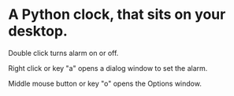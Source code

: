 # A Python clock, that sits on your desktop.

Double click turns alarm on or off.

Right click or key "a" opens a dialog window to set the alarm.

Middle mouse button or key "o" opens the Options window.
